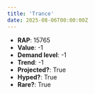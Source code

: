 ```yaml
---
title: 'Trance'
date: 2025-08-06T00:00:00Z
---
```

- **RAP**: 15765
- **Value**: -1
- **Demand level**: -1
- **Trend**: -1
- **Projected?**: True
- **Hyped?**: True
- **Rare?**: True
